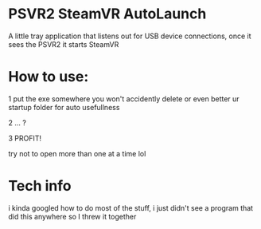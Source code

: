# PSVR2 SteamVR AutoLaunch

A little tray application that listens out for USB device connections,
once it sees the PSVR2 it starts SteamVR

# How to use:
1 put the exe somewhere you won't accidently delete or even better ur startup folder for auto usefullness

2 ... ?

3 PROFIT!


try not to open more than one at a time lol
# Tech info

i kinda googled how to do most of the stuff, i just didn't see a program that did this anywhere so I threw it together
